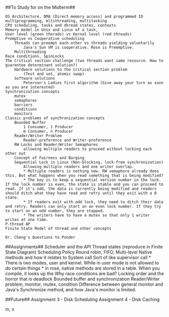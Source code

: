 ##To Study for on the Midterm##

	OS Architecture, DMA (Direct memory access) and programmed IO
	multiprogramming, mltithreading, multitasking
	CPU scheduling, tasks and dhread states, contexts
	Memory model in Unix and Linux of a task,
	User level (green therads) vs Kernal level (red threads)
	Premptive vs Cooperative scheduling 
		Threads can preempt each other vs threads yielding voluntarily
			Java's Sun VM is cooperative. Rose is Preemptive.
		Multithreading 
	Race conditions, SpinLocks 
	The Critical section challenge (two threads want same resource. How to guarentee determinant solution?)
		Hardware solutions to the critical section problem
			(Test and set, atomic swap)
		Software solutions
			Peterson's Ladies first algorithm (Give away your turn as soon as you are interested)
	Synchronization concepts
		mutex
		semaphores
		barriers
		conditions
		monitors
	Classic problems of synchronization concepts
		Bounded Buffer
			1 Consumer, 1 Producer
			m Consumer, n Producer
		Reader/Writer Problem
			Reader-preference and Writer-preference
		RW Locks and Reader/Writer Semaphores
			allowing multiple readers to proceed without locking each other out
		Concept of Fairness and Barging
		Sequential Lock in Linux (Non-blocking, lock-free synchronization)
			Allowing multiple readers and one writer overlap.
			* Multiple readers is nothing new. RW semaphore already does this. But what happens when you read something that is being modified?
			* The key is to keep a sequential version number in the lock. If the lock number is even, the state is stable and you can proceed to read. If it's odd, the data is currently being modified and readers should ditch what they have read and retry until they exit with a 0 state.
			* If readers exit with odd lock, they need to ditch their data and retry. Readers can only start on an even lock number. If they try to start on an odd number, they are stopped.
			* The writers have to have a mutex so that only 1 writer writes at one time.
	P-thread AP
	Finite State Model of thread and other concepts

	Dr. Cheng's Questions to Ponder

##Assignments##
	Scheduler and the API
		Thread states (reproduce in Finite State Diagram)
		Scheduling Policy
			Round robin, FIFO, Multi-level
	Native methods and how it relates to System call
		Sort of like supervisor call
		* There is two modes, user and kernel. While in user mode is not allowed to do certain things
		* in rose, native methods are stored in a table. When you compile, it looks up the 
	Why race conditions are bad?
		Locking order and the horror that is deadlock
	Bounded buffer and synchronization
		Reader/Writer problem, monitor, mutex, condition
	Difference between general monitor and Java's Synchronize method, and how Java's monitor is limited.

##Future##
Assignment 3 - Disk Scheduling
Assignment 4 - Disk Caching

m, n 
